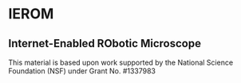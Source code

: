 # IEROM

## Internet-Enabled RObotic Microscope

This material is based upon work supported by the National Science Foundation (NSF) under Grant No. #1337983
